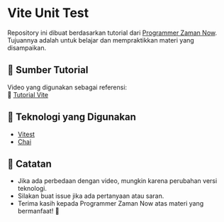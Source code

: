 # Vite Unit Test

Repository ini dibuat berdasarkan tutorial dari [Programmer Zaman Now](https://youtu.be/f8N0V-1dC0o?si=Cuv8bhvYP-QKYTjo).  
Tujuannya adalah untuk belajar dan mempraktikkan materi yang disampaikan.

## 🎥 Sumber Tutorial  
Video yang digunakan sebagai referensi:  
🔗 [Tutorial Vite](https://www.youtube.com/playlist?list=PL-CtdCApEFH_nL-cY8wow4uA2ZFgox4Kw)

## 📌 Teknologi yang Digunakan  
- [Vitest](https://vitest.dev/)  
- [Chai](https://www.chaijs.com/)  

## 📢 Catatan
- Jika ada perbedaan dengan video, mungkin karena perubahan versi teknologi.
- Silakan buat issue jika ada pertanyaan atau saran.
- Terima kasih kepada Programmer Zaman Now atas materi yang bermanfaat! 🙌
